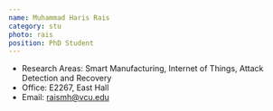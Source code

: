 ```yaml
---
name: Muhammad Haris Rais
category: stu
photo: rais
position: PhD Student
---
```


- Research Areas: Smart Manufacturing, Internet of Things, Attack Detection and Recovery
- Office: E2267, East Hall
- Email: raismh@vcu.edu

